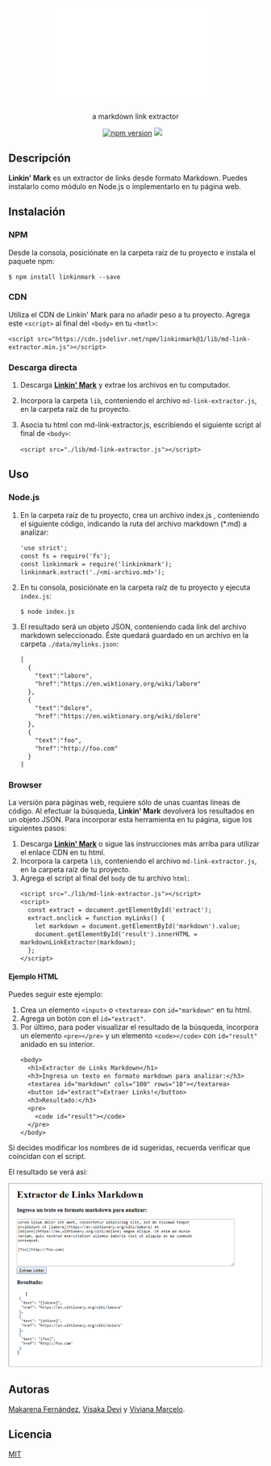 ﻿<p align="center">
	<img src="./img/logo.gif">
	</img>
</p>
<p align="center">
	a markdown link extractor
</p>
<p align="center">
	<a href="https://badge.fury.io/js/linkinmark"><img src="https://badge.fury.io/js/linkinmark.svg" alt="npm version"></a>
	<a href="https://travis-ci.org/missmakita/md-links-extractor"><img src="https://travis-ci.org/missmakita/md-links-extractor.svg?branch=dev"></a>
	<a href="https://www.jsdelivr.com/package/npm/linkinmark"><img src="https://data.jsdelivr.com/v1/package/npm/linkinmark/badge?style=rounded" alt=""></a>
	<a href="https://www.npmjs.com/package/linkinmark"><img src="https://img.shields.io/npm/dt/express.svg" alt=""></a>
	<a href="https://github.com/missmakita/md-links-extractor/blob/master/LICENSE.txt"><img src="https://img.shields.io/github/license/missmakita/md-links-extractor.svg" alt=""></a>
</p>

## Descripción
**Linkin' Mark** es un extractor de links desde formato Markdown. Puedes instalarlo como módulo en Node.js o implementarlo en tu página web.

## Instalación
### NPM
Desde la consola, posiciónate en la carpeta raíz de tu proyecto e instala el paquete npm:

    $ npm install linkinmark --save
### CDN
Utiliza el CDN de Linkin' Mark para no añadir peso a tu proyecto. Agrega este `<script>` al final del `<body>` en tu `<hmtl>`:

    <script src="https://cdn.jsdelivr.net/npm/linkinmark@1/lib/md-link-extractor.min.js"></script>

### Descarga directa
1. Descarga [**Linkin' Mark**](https://registry.npmjs.org/linkinmark/-/linkinmark-1.0.0.tgz) y extrae los archivos en tu computador.
2. Incorpora la carpeta `lib`, conteniendo el archivo `md-link-extractor.js`, en  la carpeta raíz de tu proyecto.
3. Asocia tu html con md-link-extractor.js, escribiendo el siguiente script al final de `<body>`:

	`<script src="./lib/md-link-extractor.js"></script>`

## Uso
### Node.js
1. En la carpeta raíz de tu proyecto, crea un archivo index.js , conteniendo el siguiente código, indicando la ruta del archivo markdown (*.md) a analizar:
	```
    'use strict';
    const fs = require('fs');
    const linkinmark = require('linkinkmark');
    linkinmark.extract('./<mi-archivo.md>');
2. En tu consola, posiciónate en la carpeta raíz de tu proyecto y ejecuta `index.js`:
	```
	$ node index.js
	```
3. El resultado será un objeto JSON, conteniendo cada link del archivo markdown seleccionado. Éste quedará guardado en un archivo en la carpeta `./data/mylinks.json`:

	```
    [
      {
        "text":"labore",
        "href":"https://en.wiktionary.org/wiki/labore"
      },
      {
        "text":"dolore",
        "href":"https://en.wiktionary.org/wiki/dolore"
      },
      {
        "text":"foo",
        "href":"http://foo.com"
      }
    ]
    ```
### Browser
La versión para páginas web, requiere sólo de unas cuantas líneas de código. Al efectuar la búsqueda, **Linkin' Mark** devolverá los resultados en un objeto JSON. Para incorporar esta herramienta en tu página, sigue los siguientes pasos:
1. Descarga [**Linkin' Mark**](https://registry.npmjs.org/linkinmark/-/linkinmark-1.0.0.tgz) o sigue las instrucciones más arriba para utilizar el enlace CDN en tu html.
2. Incorpora la carpeta `lib`, conteniendo el archivo `md-link-extractor.js`, en la carpeta raíz de tu proyecto.
3. Agrega el script al final del `body` de tu archivo `html`:
	```
	<script src="./lib/md-link-extractor.js"></script>
	<script>
      const extract = document.getElementById('extract');
      extract.onclick = function myLinks() {
        let markdown = document.getElementById('markdown').value;
        document.getElementById('result').innerHTML = markdownLinkExtractor(markdown);
      };
    </script>
#### Ejemplo HTML
Puedes seguir este ejemplo:
1. Crea un elemento `<input>` o `<textarea>` con `id="markdown"` en tu html.
2. Agrega un botón con el `id="extract"`.
3. Por último, para poder visualizar el resultado de la búsqueda, incorpora un elemento `<pre></pre>` y un elemento `<code></code>` con `id="result"` anidado en su interior.
	```
	<body>
	  <h1>Extractor de Links Markdown</h1>
	  <h3>Ingresa un texto en formato markdown para analizar:</h3>
	  <textarea id="markdown" cols="100" rows="10"></textarea>
	  <button id="extract">Extraer Links!</button>
	  <h3>Resultado:</h3>
	  <pre>
	    <code id="result"></code>
	  </pre>
	</body>
	```
Si decides modificar los nombres de id sugeridas, recuerda verificar que coincidan con el script.

El resultado se verá así:
<p align="center">
  <img src="./img/ejemplohtml.png">
</p>

## Autoras
[Makarena Fernández](https://github.com/missmakita), [Visaka Devi](https://github.com/visidevi) y [Viviana Marcelo](https://github.com/skyblue16).

## Licencia
[MIT](LICENSE.txt)
